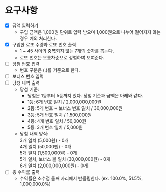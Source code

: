 # 요구사항
* [x] 금액 입력하기
  * 구입 금액은 1,000원 단위로 입력 받으며 1,000원으로 나누어 떨어지지 않는 경우 예외 처리한다.
* [x] 구입한 로또 수량과 로또 번호 출력
  * 1 ~ 45 사이의 중복되지 않는 7개의 숫자를 뽑는다.
  * 로또 번호는 오름차순으로 정렬하여 보여준다.
* [ ] 당첨 번호 입력
  * 번호 구분은 (,)를 기준으로 한다.
* [ ] 보너스 번호 입력
* [ ] 당청 내역 출력
  * 당첨 기준:
    * 당첨은 1등부터 5등까지 있다. 당첨 기준과 금액은 아래와 같다.
    * 1등: 6개 번호 일치 / 2,000,000,000원
    * 2등: 5개 번호 + 보너스 번호 일치 / 30,000,000원
    * 3등: 5개 번호 일치 / 1,500,000원
    * 4등: 4개 번호 일치 / 50,000원
    * 5등: 3개 번호 일치 / 5,000원
  * 당첨 내역 양식:  
    3개 일치 (5,000원) - 0개  
    4개 일치 (50,000원) - 0개  
    5개 일치 (1,500,000원) - 0개  
    5개 일치, 보너스 볼 일치 (30,000,000원) - 0개  
    6개 일치 (2,000,000,000원) - 0개
* [ ] 총 수익률 출력
  * 수익률은 소수점 둘째 자리에서 반올림한다. (ex. 100.0%, 51.5%, 1,000,000.0%)
